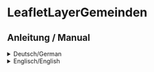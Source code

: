 # LeafletLayerGemeinden
## Anleitung / Manual
<details>
  <summary>Deutsch/German</summary>
 
Layer-Plugin für die JavaScript-Bibliothek Leaflet, welches es ermöglicht 
GeoJSON Grenzen von Gemeinden einzulesen und diese mit Namen auf der 
Karte anzuzeigen.

# Quickstart

## Voraussetzung sind zwei JavaScript-Datei. 

Zum einen ist dies eine Datei, die 
die Gemeindedaten in der Form 
```
var gemeinden = {
"type": "FeatureCollection",
...
"features": [
{ "type": "Feature", "properties": { ... },
...
```
enthält.  

Die zweite Datei ist die Datei `LeafletLayerGemeinden.js` diese Repositories.

## Binden Sie die JavaScript-Dateien in Ihre HTML-Seite ein:

```
...
<script src="Gemeinden.js"></script>
<script src="LeafletLayerGemeinden.js"></script>
...
```

## Initialisieren Sie das Plugin
Sie können das Plugin auf die standardmäßige Art und Weise in Leaflet initialisieren, 
indem Sie es einer Karteninstanz hinzufügen.
Um die Standardeinstellungen zur Karteninstanz hinzuzufügen, 
verwenden Sie den folgenden Javascript-Code.

```
...
<script>
    var map = L.map('mapid', {doubleClickZoom: false}).setView([52.3, 0.191838], 18);

    L.tileLayer('http://{s}.tile.osm.org/{z}/{x}/{y}.png')
    .addTo(map);

    L.leafletLayerGemeinden().addTo(map);
</script>
...
```

Wenn Sie das Plugin anpassen möchten, können Sie die folgenden Optionen verwenden
- `minZoomLabelVisible`
- `maxZoomLabelVisible`
- `weight`
- `limit_display`
- `property_name`

```
...
<script>
    var map = L.map('mapid', {doubleClickZoom: false}).setView([52.3, 0.191838], 18);

    L.tileLayer('http://{s}.tile.osm.org/{z}/{x}/{y}.png')
    .addTo(map);

    L.leafletLayerGemeinden({
        minZoomLabelVisible: 10,
        maxZoomLabelVisible: 15,
        weight: 2,
        limit_display: "1",
        property_name: "destatis.zip"
    }
    ).addTo(map);
</script>
...
```



# Options

Sie können eine Reihe von Optionen an das Plugin übergeben, um verschiedene Einstellungen zu steuern.

| Option        | Type         | Default      | Description   |
| ------------- |--------------|--------------|---------------|
| minZoomLabelVisible | number | 10 | Legt die niedrigste Zoom-Stufe fest, bei der die Titel angezeigt werden sollen. |
| maxZoomLabelVisible | number | 15 | Legt die höchste Zoom-Stufe fest, bei der die Titel angezeigt werden sollen. |
| weight | number | 2 | Strichbreite in Pixel. |
| limit_display | string | '0' | Beschränkt die Kartenansicht auf die angegebenen Grenzen, wenn "1" festgelegt ist. |
| property_name | string | 'GN' | Name der Eigenschaft (property) in der GeoJSON-Datei. |




</details>

<details>
  <summary>Englisch/English</summary>
Layer plug-in for the JavaScript library Leaflet, which makes it possible to read 
Borders of communities from a GeoJSON file and show these by name on the Map.

# Quickstart

## Voraussetzung sind zwei JavaScript-Datei. 
For one, this is a file that
contains the community data in the form
```
var gemeinden = {
"type": "FeatureCollection",
...
"features": [
{ "type": "Feature", "properties": { ... },
...
``` 
The second file ist the file `LeafletLayerGemeinden.js` from this repository.

## Include the JavaScript files in your HTML page:

```
...
<script src="Gemeinden.js"></script>
<script src="LeafletLayerGemeinden.js"></script>
...
```

3. Initialize the plugin
You can initialize the plugin in the standard Leaflet way adding it to a map instance. 
To add the basic to your map instance, use this Javascript code. 
Sie können das Plugin auf die standardmäßige Art und Weise in Leaflet initialisieren, 
indem Sie es einer Karteninstanz hinzufügen.
Um die Standardeinstellungen zur Karteninstanz hinzuzufügen, 
verwenden Sie diesen Javascript-Code.

```
...
<script>
    var map = L.map('mapid', {doubleClickZoom: false}).setView([52.3, 0.191838], 18);

    L.tileLayer('http://{s}.tile.osm.org/{z}/{x}/{y}.png')
    .addTo(map);

    L.leafletLayerGemeinden().addTo(map);
</script>
...
```

If you want to customize the plugin, you can use the options 
- `minZoomLabelVisible`
- `maxZoomLabelVisible`
- `weight`
- `limit_display`
- `property_name`

```
...
<script>
    var map = L.map('mapid', {doubleClickZoom: false}).setView([52.3, 0.191838], 18);

    L.tileLayer('http://{s}.tile.osm.org/{z}/{x}/{y}.png')
    .addTo(map);

    L.leafletLayerGemeinden({
        minZoomLabelVisible: 10,
        weight: 2,
        limit_display: "1",
        property_name: "destatis.zip"
    }
    ).addTo(map);
</script>
...
```



# Options

### Options
You can pass a number of options to the plugin to control various settings.

| Option        | Type         | Default      | Description   |
| ------------- |--------------|--------------|---------------|
| minZoomLabelVisible | number | 10 | Determines the lowest zoom level at which the titles are to be displayed. |
| maxZoomLabelVisible | number | 15 | Determines the hightest zoom level at which the titles are to be displayed. |
| weight | number | 2 | Stroke width in pixels. |
| limit_display | string | '0' | Restricts the map view to the given bounds if set to '1'|
| property_name | string | 'GN' | Name of the property in the GeoJSON file. |


</details>